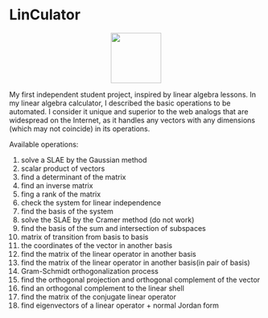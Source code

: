 # LinCulator
<div id="header" align="center">
  <img src="https://media.giphy.com/media/M9gbBd9nbDrOTu1Mqx/giphy.gif" width="100"/>
</div>

My first independent student project, inspired by linear algebra lessons. In my linear algebra calculator, I described the basic operations to be automated. I consider it unique and superior to the web analogs that are widespread on the Internet, as it handles any vectors with any dimensions (which may not coincide) in its operations.

Available operations:
1. solve a SLAE by the Gaussian method
2. scalar product of vectors
3. find a determinant of the matrix
4. find an inverse matrix
5. fing a rank of the matrix
6. check the system for linear independence
7. find the basis of the system
8. solve the SLAE by the Cramer method (do not work)
9. find the basis of the sum and intersection of subspaces
10. matrix of transition from basis to basis
11. the coordinates of the vector in another basis
12. find the matrix of the linear operator in another basis
13. find the matrix of the linear operator in another basis(in pair of basis)
14. Gram-Schmidt orthogonalization process
15. find the orthogonal projection and orthogonal complement of the vector
16. find an orthogonal complement to the linear shell
17. find the matrix of the conjugate linear operator
18. find eigenvectors of a linear operator + normal Jordan form
